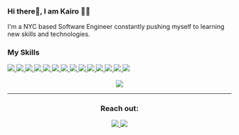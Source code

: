 ### Hi there👋, I am Kairo 👨‍💻

I'm a NYC based Software Engineer constantly pushing myself to learning new skills and technologies. 


 <div>
      <h3>My Skills</h3>
      <a href="#"><img src="https://img.shields.io/badge/-HTML5-E34F26?style=flat-square&logo=html5&logoColor=white" />  </a>
      <a href="#"><img src="https://img.shields.io/badge/-CSS3-1572B6?style=flat-square&logo=css3" />  </a>
      <a href="#"><img src="https://img.shields.io/badge/-JavaScript-F7DF1E?style=flat-square&logo=javascript&logoColor=black" />  </a>
      <a href="#"><img src="https://img.shields.io/badge/-React-61DAFB?style=flat-square&logo=React&logoColor=black" />  </a>
      <a href="#"><img src="https://img.shields.io/badge/-NodeJS-339933?style=flat-square&logo=Node.js&logoColor=white" />  </a>
      <a href="#"><img src="https://img.shields.io/badge/-Python3-3776AB?style=flat-square&logo=Python&logoColor=white" />  </a>
      <a href="#"><img src="https://img.shields.io/badge/-Express.js-404D59?style=flat-square&for-the-badge" />  </a>
      <a href="#"><img src="https://img.shields.io/badge/-MongoDB-white?style=flat-square&logo=mongodb" />  </a>
      <a href="#"><img src="https://img.shields.io/badge/-Bootstrap-563D7C?style=flat-square&logo=bootstrap" />  </a>
      <a href="#"><img src="https://img.shields.io/badge/-Git-black?style=flat-square&logo=git" />  </a>
      <a href="#"><img src="https://img.shields.io/badge/-Excel-217346?style=flat-square&logo=Microsoft-Excel&logoColor=white" />  </a>
      <a href="#"><img src="https://img.shields.io/badge/-Trello-0079BF?style=flat-square&logo=Trello&logoColor=white" />  </a>
      <a href="#"><img src="https://img.shields.io/badge/-VS_Code-007ACC?style=flat-square&logo=visual-studio-code" />  </a>
      <a href="#"><img src="https://img.shields.io/badge/-Slack-4A154B?style=flat-square&logo=slack" />  </a>
    </div>
    <br>
  <div align="center">
   <a href="#"><img align="center" src="https://github-readme-stats.vercel.app/api/top-langs/?username=kairoribeiro&layout=compact&theme=react" /></a> 
 </div>
  <hr>
  
  <div align="center">
 <h3>Reach out:</h3>
    <a href="https://kairo-ribeiro-portfolio.netlify.app/"><img src="https://img.shields.io/badge/-Personal_Website-000000?style=flat-square&logo=Coderwall&logoColor=white" target=”_blank”/>  </a>
    <a href="https://www.linkedin.com/in/kairo-ribeiro/"><img src="https://img.shields.io/badge/-LinkedIn-0077B5?style=flat-square&logo=LinkedIn&logoColor=white" target=”_blank”/>  </a>
 </div>


<!--
**kairoribeiro/kairoribeiro** is a ✨ _special_ ✨ repository because its `README.md` (this file) appears on your GitHub profile.

Here are some ideas to get you started:

- 🔭 I’m currently working on ...
- 🌱 I’m currently learning ...
- 👯 I’m looking to collaborate on ...
- 🤔 I’m looking for help with ...
- 💬 Ask me about ...
- 📫 How to reach me: ...
- 😄 Pronouns: ...
- ⚡ Fun fact: ...
-->
